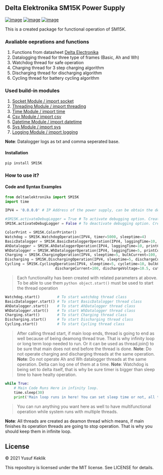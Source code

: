 ## Delta Elektronika SM15K Power Supply


[![image](https://img.shields.io/badge/Python-v.3.9.1-blue)](https://www.python.org/downloads/)
[![image](https://img.shields.io/badge/GitHUB-SM15K-green)](https://github.com/keklikyusuf/DeltaElektronika)
[![image](https://img.shields.io/badge/Pypi-SM15K-red)](https://pypi.org/project/SM15K/)


This is a created package for functional operation of SM15K.

### Avaliable oeprations and functions
1. Functions from datasheet [Delta Electronika](https://www.delta-elektronika.nl/upload/MANUAL_ETHERNET_AND_SEQUENCER_PROGRAMMING_SM15K.pdf)
2. Datalogging thread for three type of frames (Basic, Ah and Wh)
3. Watchdog thread for safe operation
4. Charging thread for 3 step charging algorithm
5. Discharging thread for discharging algorithm
6. Cycling thread for battery cycling algorithm

### Used build-in modules
1. [Socket Module / import socket](https://docs.python.org/3/library/socket.htmll)
2. [Threading Module / import threading](https://docs.python.org/3/library/threading.html)
3. [Time Module / import time](https://docs.python.org/3/library/time.html)
4. [Csv Module / import csv](https://docs.python.org/3/library/csv.html)
5. [Datetime Module / import datetime](https://docs.python.org/3/library/datetime.html)
6. [Sys Module / import sys](https://docs.python.org/3/library/sys.html)
7. [Logging Module / import logging](https://docs.python.org/3/howto/logging.html)

__Note__: Datalogger logs as txt and comma seperated base.

#### Installation
```pip install SM15K```


### How to use it?
#### Code and Syntax Examples
```python
from deltaelektronika import SM15K
import time
```

```python
IPV4 = '0.0.0.0' # IP Address of the power supply, can be obtain the device itself.

#SM15K.activateDebugLogger = True # To activate debugging option. Creates systemlog file and logs everything
SM15K.activateDebugLogger = False # To deactivate debugging option. Creates systemlog file and logs everything

ColorPrint = SM15K.ColorPrinter()
Watchdog = SM15K.WatchdogOperation(IPV4, timer=5000, sleeptime=4)                               # Be sure timer is higher than sleeptime of the thread
BasicDatalogger = SM15K.BasicDataloggerOperation(IPV4, loggingTime=10, printColor= 'purple')    # Default color is green, available colors are: purple, blue, cyan, green, yellow, red and normal
AhDatalogger = SM15K.AhDataloggerOperation(IPV4, loggingTime=10, printColor= 'red')             # Default color is green, available colors are: purple, blue, cyan, green, yellow, red and normal
WhDatalogger = SM15K.WhDataloggerOperation(IPV4, loggingTime=5, printColor='blue')              # Default color is green, available colors are: purple, blue, cyan, green, yellow, red and normal
Charging = SM15K.ChargingOperation(IPV4, sleeptime=5, bulkCurrent=100, bulkVoltage= 14.5, floatVoltage=13.8, floatTime=300 )
Discharging = SM15K.DischargingOperation(IPV4, sleeptime=5, dischargeCurrent=100, dischargeVoltage=10.5, cutoffCurrent=2)
Cycling = SM15K.CyclingOperation(IPV4, sleeptime=5, cycletime=10, bulkCurrent=100, bulkVoltage=14.5, floatVoltage=13.8, floatTime=300,
                       dischargeCurrent=100, dischargeVoltage=10.5, cutoffCurrent=2, restTime=30)
```
> Each functionality has been created with related parameters at above.  
> To be able to use them ```python object.start()``` must be used to start the thread operation
```python
Watchdog.start()        # To start watchdog thread class
BasicDatalogger.start() # To start BasicDatalogger thread class
AhDatalogger.start()    # To start AhDatalogger thread class
WhDatalogger.start()    # To start WhDatalogger thread class
Charging.start()        # To start Charging thread class
Discharging.start()     # To start Discharging thread class
Cycling.start()         # To start Cycling thread class
```
> After calling thread start, if main loop ends, thread is going to end as well
> because of being deamong thread true. That is why infinity loop or long term loop needed to run.
> Or it can be used as thread.join() to be sure that main does not end before the thread is done.
__Note__: Do not operate charging and discharging threads at the same operation.
__Note__: Do not operate Ah and Wh datalogger threads at the same operation. Delta can log one of them at a time.
__Note__: Watchdog is being set to delta itself, that is why be sure timer is bigger than sleep time to have healty operation.

```python
while True:
    # Main Code Runs Here in infinity loop.
    time.sleep(30)
    print('Main loop runs in here! You can set sleep time or not, all threads are going to run when their sleep time is done!')
```
> You can run anything you want here as well to have multifunctional operation while system runs with multiple threads.
>
__Note__: All threads are created as deamon thread which means, if main finishes its operation
threads are going to stop operation. That is why you should keep them in infinite loop.

## License

© 2021 Yusuf Keklik

This repository is licensed under the MIT license. See LICENSE for details.
